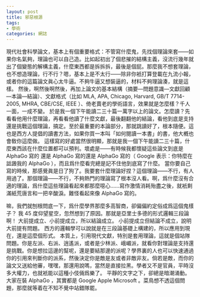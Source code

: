 ```yaml
---
layout: post
title: 邪惡根源
tags:
- 學術
categories: 網誌
---
```

現代社會科學論文，基本上有個重要格式：不管寫什麼鬼，先找個理論來套——如果你名氣夠，理論也可以自己造。比如起初出了個悲摧的結構主義，沒流行幾年就出了個變態的解構主義，什麼東西都是拆拆拆，最後是個屁。那麼我不想套理論，也不想造理論，行不行？嗯，基本上是不太行——除非你衹打算登載在九流小報，或者你的這篇論文眞心太牛逼。不夠牛逼又想裝逼的，材料不夠理論湊，就是這樣。
然後，啊然後啊然後，再加上論文的基本結構（摘要—問題意識—文獻回顧—本論—結論）、文獻格式（比如 MLA, APA, Chicago, Harvard, GB/T 7714-2005, MHRA, CBE/CSE, IEEE ）、倚老賣老的學術語言，效果就是怎麼樣？千人一面，一成不變。
於是我一個下午能讀二三十篇一萬字以上的論文。怎麼讀？先看看他用什麼理論，再看看他讀了什麼文獻，最後翻翻他的結論，看他到底是支持還是挑戰這個理論，搞定。至於最重要的本論部分，那就跳讀好了，根本隨便。這也是西方人提倡的讀書方法，如果你買一本叫「如何閱讀一本書」的書，他大槪也會敎你這麼做。
這樣寫的好處當然很明顯，那就是我一個下午能讀二三十篇，什麼東西該在什麼位置都可以預判。壞處是——有時候我都懷疑這些論文到底是 AlphaGo 寫的 還是 AlphaGo 寫的還是 AlphaGo 寫的（ Google 表示：你特麼在詆譭我的 AlphaGo ），而且爲什麼看完總是記不住他到底寫了什麼。
當你要自己寫的時候，那感覺眞是日了狗了。我要套什麼理論好捏？這個理論——不行，有人用過了。那個理論——不行，不夠熱門的理論寫了根本沒人看。啊，爲什麼沒有合適的理論，爲什麼這些理論看起來都那麼噁心……寫作激情消耗殆盡之後，就衹剩滿紙荒唐言和一把辛酸淚。難怪看起來像 AlphaGo 寫的。

嘛，我們就刨根問底一下，爲什麼學界那麼多高智商，卻偏偏約定俗成爲這個鬼樣子？
我 45 度仰望星空，忽然想到了原因。那就是亞里士多德的形式邏輯三段論啊！
大前提成立、小前提成立，所以結論成立。
小前提成立但結論不成立，說明大前提有問題。
西方的邏輯學可以說就是在三段論基礎上構建的，所以應用到現在，還是這麼個形式。
本質上，引用現代文獻，特別是套用理論，這就是個站隊問題。你是左派、右派、逍遙派，或者是少林派、峨嵋派，就看你對理論是支持還是挑戰。你是想拉這邊的幫呢，還是要結那邊的派呢？學界裏的人也可以快速通過你的引用來判斷你的派系，然後決定你是敵是友或者非敵非友。倘若是敵，而你的論文又送給他審，嘿嘿，那還用說嗎，當然是直接拉黑。學者又不是官員，平時沒多大權力，也就衹能以這種小伎倆爲樂了。
平靜的文字之下，卻總是暗潮涌動。大家在裝 AlphaGo ，其實都是 Google Apple Microsoft 。菜鳥想不透這個問題，那麼就等着在不知不覺中站錯隊罷。